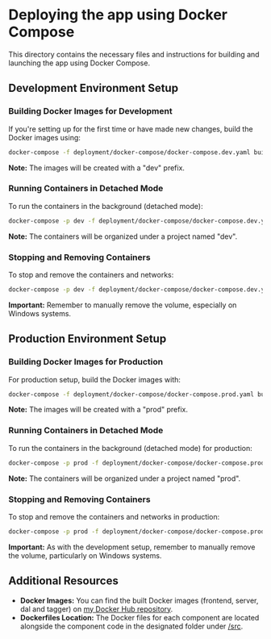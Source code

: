 # Deploying the app using Docker Compose

This directory contains the necessary files and instructions for building and launching the app using Docker Compose.

## Development Environment Setup

### Building Docker Images for Development

If you're setting up for the first time or have made new changes, build the Docker images using:

```bash
docker-compose -f deployment/docker-compose/docker-compose.dev.yaml build
```

**Note:** The images will be created with a "dev" prefix.

### Running Containers in Detached Mode

To run the containers in the background (detached mode):

```bash
docker-compose -p dev -f deployment/docker-compose/docker-compose.dev.yaml up -d
```

**Note:** The containers will be organized under a project named "dev".

### Stopping and Removing Containers

To stop and remove the containers and networks:

```bash
docker-compose -p dev -f deployment/docker-compose/docker-compose.dev.yaml down
```

**Important:** Remember to manually remove the volume, especially on Windows systems.

## Production Environment Setup

### Building Docker Images for Production

For production setup, build the Docker images with:

```bash
docker-compose -f deployment/docker-compose/docker-compose.prod.yaml build
```

**Note:** The images will be created with a "prod" prefix.

### Running Containers in Detached Mode

To run the containers in the background (detached mode) for production:

```bash
docker-compose -p prod -f deployment/docker-compose/docker-compose.prod.yaml up -d
```

**Note:** The containers will be organized under a project named "prod".

### Stopping and Removing Containers

To stop and remove the containers and networks in production:

```bash
docker-compose -p prod -f deployment/docker-compose/docker-compose.prod.yaml down
```

**Important:** As with the development setup, remember to manually remove the volume, particularly on Windows systems.

## Additional Resources

- **Docker Images:** You can find the built Docker images (frontend, server, dal and tagger) on [my Docker Hub repository](https://hub.docker.com/u/maorh10).
- **Dockerfiles Location:** The Docker files for each component are located alongside the component code in the designated folder under [/src](https://github.com/mhornstein/DK-NLP/tree/main/src).
